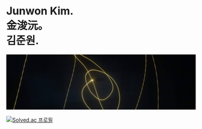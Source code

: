 Junwon Kim.    
金浚沅。       
김준원.              
===================

![Alt text](banner.jpg "장노출")

[![Solved.ac
프로필](http://mazassumnida.wtf/api/v2/generate_badge?boj=notj)](https://solved.ac/notj)
